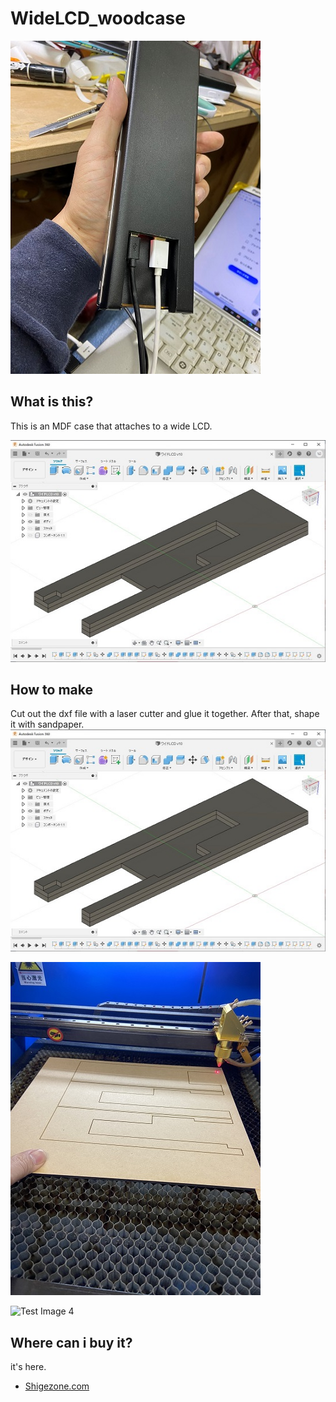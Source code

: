 # WideLCD_woodcase

![Test Image 1](image/IMG_6991.jpg)

## What is this?
This is an MDF case that attaches to a wide LCD.

![Test Image 2](image/Fusion360.jpg)

## How to make
Cut out the dxf file with a laser cutter and glue it together. After that, shape it with sandpaper.
![Test Image 2](image/Fusion360.jpg)

![Test Image 3](image/IMG_6989.jpg)

![Test Image 4](image/image/IMG_7202.png)


## Where can i buy it?
it's here.
- [Shigezone.com](https://www.shigezone.com/?product=slimlcd)
